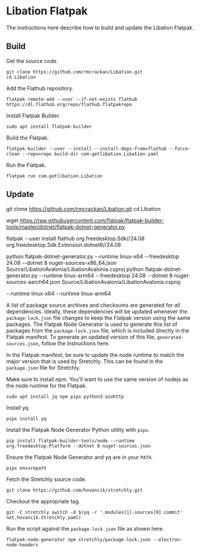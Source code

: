 # Libation Flatpak

The instructions here describe how to build and update the Libation Flatpak.

## Build

Get the source code.

    git clone https://github.com/rmcrackan/Libation.git
    cd Libation

Add the Flathub repository.

    flatpak remote-add --user --if-not-exists flathub https://dl.flathub.org/repo/flathub.flatpakrepo

Install Flatpak Builder.

    sudo apt install flatpak-builder

Build the Flatpak.

    flatpak-builder --user --install --install-deps-from=flathub --force-clean --repo=repo build-dir com.getlibation.Libation.yaml

Run the Flatpak.

    flatpak run com.getlibation.Libation

## Update

git clone https://github.com/rmcrackan/Libation.git
cd Libation

wget https://raw.githubusercontent.com/flatpak/flatpak-builder-tools/master/dotnet/flatpak-dotnet-generator.py

flatpak --user install flathub org.freedesktop.Sdk//24.08 org.freedesktop.Sdk.Extension.dotnet8//24.08

python flatpak-dotnet-generator.py --runtime linux-x64 --freedesktop 24.08 --dotnet 8 nuget-sources-x86_64.json Source/LibationAvalonia/LibationAvalonia.csproj
python flatpak-dotnet-generator.py --runtime linux-arm64 --freedesktop 24.08 --dotnet 8 nuget-sources-aarch64.json Source/LibationAvalonia/LibationAvalonia.csproj

--runtime linux-x64
--runtime linux-arm64

A list of package source archives and checksums are generated for *all* dependencies.
Ideally, these dependencies will be updated whenever the `package-lock.json` file changes to keep the Flatpak version using the same packages.
The Flatpak Node Generator is used to generate this list of packages from the `package-lock.json` file, which is included directly in the Flatpak manifest.
To generate an updated version of this file, `generated-sources.json`, follow the instructions here.

In the Flatpak manifest, be sure to update the node runtime to match the major version that is used by Stretchly.
This can be found in the `package.json` file for Stretchly.

Make sure to install npm.
You'll want to use the same version of nodejs as the node runtime for the Flatpak.

    sudo apt install jq npm pipx python3-aiohttp

Install yq.

    pipx install yq

Install the Flatpak Node Generator Python utility with `pipx`.

    pip install flatpak-builder-tools/node --runtime org.freedesktop.Platform --dotnet 8 nuget-sources.json

Ensure the Flatpak Node Generator and yq are in your `PATH`.

    pipx ensurepath

Fetch the Stretchly source code.

    git clone https://github.com/hovancik/stretchly.git

Checkout the appropriate tag.

    git -C stretchly switch -d $(yq -r '.modules[1].sources[0].commit' net.hovancik.Stretchly.yaml)

Run the script against the `package-lock.json` file as shown here.

    flatpak-node-generator npm stretchly/package-lock.json --electron-node-headers
